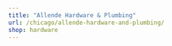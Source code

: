 ```yaml
---
title: "Allende Hardware & Plumbing"
url: /chicago/allende-hardware-and-plumbing/
shop: hardware
---
```

